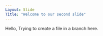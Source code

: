 ```yaml
---
Layout: Slide
Title: "Welcome to our second slide"
---
```

Hello, Trying to create a file in a branch here.
